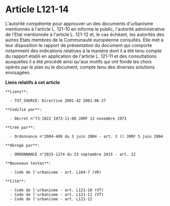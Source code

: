 # Article L121-14

L'autorité compétente pour approuver un des documents d'urbanisme mentionnés à l'article L. 121-10 en informe le public,
l'autorité administrative de l'Etat mentionnée à l'article L. 121-12 et, le cas échéant, les autorités des autres Etats
membres de la Communauté européenne consultés. Elle met à leur disposition le rapport de présentation du document qui
comporte notamment des indications relatives à la manière dont il a été tenu compte du rapport établi en application de
l'article L. 121-11 et des consultations auxquelles il a été procédé ainsi qu'aux motifs qui ont fondé les choix opérés par
le plan ou le document, compte tenu des diverses solutions envisagées.

**Liens relatifs à cet article**

	**Liens**:

	  - TXT_SOURCE: Directive 2001-42 2001-06-27

	**Codifié par**:

	  - Décret n°73-1022 1973-11-08 JORF 13 novembre 1973

	**Créé par**:

	  - Ordonnance n°2004-489 du 3 juin 2004 - art. 3 () JORF 5 juin 2004

	**Abrogé par**:

	  - ORDONNANCE n°2015-1174 du 23 septembre 2015 - art. 12

	**Nouveaux textes**:

	  - Code de l'urbanisme - art. L104-7 (VD)

	**Cite**:

	  - Code de l'urbanisme - art. L121-10 (VT)
	  - Code de l'urbanisme - art. L121-11 (VT)
	  - Code de l'urbanisme - art. L121-12
